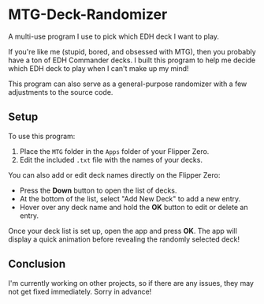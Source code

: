 # MTG-Deck-Randomizer

A multi-use program I use to pick which EDH deck I want to play.

If you're like me (stupid, bored, and obsessed with MTG), then you probably have a ton of EDH Commander decks. I built this program to help me decide which EDH deck to play when I can't make up my mind!

This program can also serve as a general-purpose randomizer with a few adjustments to the source code.

## Setup

To use this program:

1. Place the `MTG` folder in the `Apps` folder of your Flipper Zero.
2. Edit the included `.txt` file with the names of your decks.
   
You can also add or edit deck names directly on the Flipper Zero:

- Press the **Down** button to open the list of decks.
- At the bottom of the list, select "Add New Deck" to add a new entry.
- Hover over any deck name and hold the **OK** button to edit or delete an entry.

Once your deck list is set up, open the app and press **OK**. The app will display a quick animation before revealing the randomly selected deck!

## Conclusion

I'm currently working on other projects, so if there are any issues, they may not get fixed immediately. Sorry in advance!
